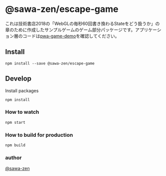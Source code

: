 # @sawa-zen/escape-game

これは技術書店2018の「WebGLの毎秒60回書き換わるStateをどう扱うか」の章のために作成したサンプルゲームのゲーム部分パッケージです。アプリケーション層のコードは[pwa-game-demo](https://github.com/sawa-zen/pwa-game-demo)を確認してください。

## Install

```
npm install --save @sawa-zen/escape-game
```

## Develop

Install packages

```
npm install
```

### How to watch

```
npm start
```

### How to build for production

```
npm build
```

### author

[@sawa-zen](https://twitter.com/sawada_tkys?lang=ja)
